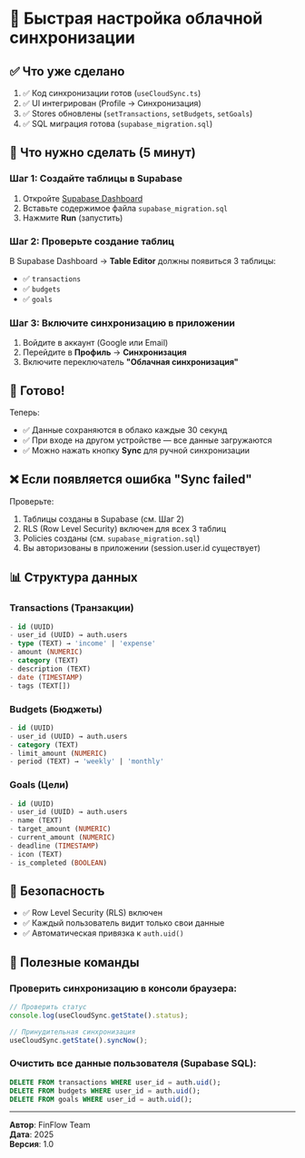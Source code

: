# 🔄 Быстрая настройка облачной синхронизации

## ✅ Что уже сделано

1. ✅ Код синхронизации готов (`useCloudSync.ts`)
2. ✅ UI интегрирован (Profile → Синхронизация)
3. ✅ Stores обновлены (`setTransactions`, `setBudgets`, `setGoals`)
4. ✅ SQL миграция готова (`supabase_migration.sql`)

## 🚀 Что нужно сделать (5 минут)

### Шаг 1: Создайте таблицы в Supabase

1. Откройте [Supabase Dashboard](https://supabase.com/dashboard/project/_/sql/new)
2. Вставьте содержимое файла `supabase_migration.sql`
3. Нажмите **Run** (запустить)

### Шаг 2: Проверьте создание таблиц

В Supabase Dashboard → **Table Editor** должны появиться 3 таблицы:
- ✅ `transactions`
- ✅ `budgets`
- ✅ `goals`

### Шаг 3: Включите синхронизацию в приложении

1. Войдите в аккаунт (Google или Email)
2. Перейдите в **Профиль** → **Синхронизация**
3. Включите переключатель **"Облачная синхронизация"**

## 🎉 Готово!

Теперь:
- ✅ Данные сохраняются в облако каждые 30 секунд
- ✅ При входе на другом устройстве — все данные загружаются
- ✅ Можно нажать кнопку **Sync** для ручной синхронизации

## ❌ Если появляется ошибка "Sync failed"

Проверьте:
1. Таблицы созданы в Supabase (см. Шаг 2)
2. RLS (Row Level Security) включен для всех 3 таблиц
3. Policies созданы (см. `supabase_migration.sql`)
4. Вы авторизованы в приложении (session.user.id существует)

## 📊 Структура данных

### Transactions (Транзакции)
```sql
- id (UUID)
- user_id (UUID) → auth.users
- type (TEXT) → 'income' | 'expense'
- amount (NUMERIC)
- category (TEXT)
- description (TEXT)
- date (TIMESTAMP)
- tags (TEXT[])
```

### Budgets (Бюджеты)
```sql
- id (UUID)
- user_id (UUID) → auth.users
- category (TEXT)
- limit_amount (NUMERIC)
- period (TEXT) → 'weekly' | 'monthly'
```

### Goals (Цели)
```sql
- id (UUID)
- user_id (UUID) → auth.users
- name (TEXT)
- target_amount (NUMERIC)
- current_amount (NUMERIC)
- deadline (TIMESTAMP)
- icon (TEXT)
- is_completed (BOOLEAN)
```

## 🔐 Безопасность

- ✅ Row Level Security (RLS) включен
- ✅ Каждый пользователь видит только свои данные
- ✅ Автоматическая привязка к `auth.uid()`

## 📝 Полезные команды

### Проверить синхронизацию в консоли браузера:
```javascript
// Проверить статус
console.log(useCloudSync.getState().status);

// Принудительная синхронизация
useCloudSync.getState().syncNow();
```

### Очистить все данные пользователя (Supabase SQL):
```sql
DELETE FROM transactions WHERE user_id = auth.uid();
DELETE FROM budgets WHERE user_id = auth.uid();
DELETE FROM goals WHERE user_id = auth.uid();
```

---

**Автор**: FinFlow Team  
**Дата**: 2025  
**Версия**: 1.0

